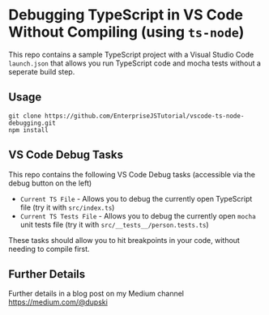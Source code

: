 # Debugging TypeScript in VS Code Without Compiling (using `ts-node`)

This repo contains a sample TypeScript project with a Visual Studio Code `launch.json` that
allows you run TypeScript code and mocha tests without a seperate build step.

## Usage

```
git clone https://github.com/EnterpriseJSTutorial/vscode-ts-node-debugging.git
npm install
```

## VS Code Debug Tasks

This repo contains the following VS Code Debug tasks (accessible via the debug button on the left)

 * `Current TS File` - Allows you to debug the currently open TypeScript file (try it with `src/index.ts`)
 * `Current TS Tests File` - Allows you to debug the currently open `mocha` unit tests file (try it with `src/__tests__/person.tests.ts`)

These tasks should allow you to hit breakpoints in your code, without needing to compile first.

## Further Details

Further details in a blog post on my Medium channel https://medium.com/@dupski
